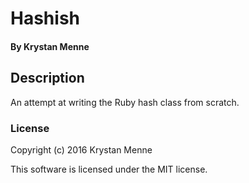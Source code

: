 # Hashish

#### By Krystan Menne

## Description
An attempt at writing the Ruby hash class from scratch.

### License

Copyright (c) 2016 Krystan Menne

This software is licensed under the MIT license.

